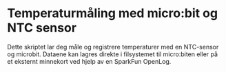 Temperaturmåling med micro:bit og NTC sensor
============================================

Dette skriptet lar deg måle og registrere temperaturer med en NTC-sensor og microbit. Dataene kan lagres direkte i filsystemet til micro:biten eller på et eksternt minnekort ved hjelp av en SparkFun OpenLog.